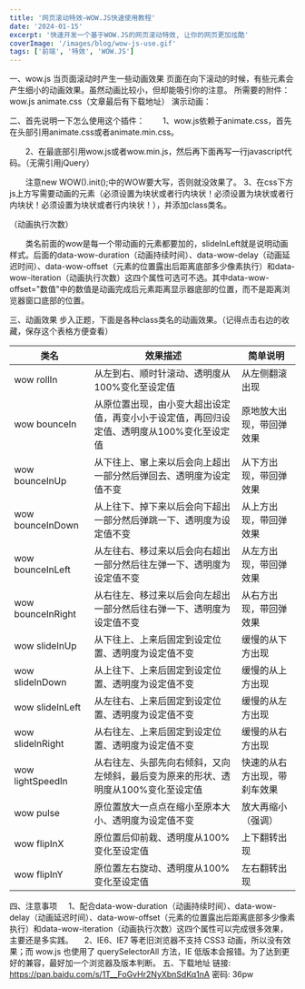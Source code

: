 ```yaml
---
title: '网页滚动特效—WOW.JS快速使用教程'
date: '2024-01-15'
excerpt: '快速开发一个基于WOW.JS的网页滚动特效, 让你的网页更加炫酷'
coverImage: '/images/blog/wow-js-use.gif'
tags: ['前端', '特效', 'WOW.JS']
---
```


一、wow.js 当页面滚动时产生一些动画效果
页面在向下滚动的时候，有些元素会产生细小的动画效果。虽然动画比较小，但却能吸引你的注意。
所需要的附件：wow.js animate.css（文章最后有下载地址）
演示动画：

二、首先说明一下怎么使用这个插件：
　　1、wow.js依赖于animate.css，首先在头部引用animate.css或者animate.min.css。
    <link rel="stylesheet" href="css/animate.min.css">

　　2、在最底部引用wow.js或者wow.min.js，然后再下面再写一行javascript代码。（无需引用jQuery）
<link rel="stylesheet" href="css/animate.min.css">
<script src="js/wow.min.js"></script>
<script type="text/javascript">    
    new WOW().init();
</script>

　　注意new WOW().init();中的WOW要大写，否则就没效果了。
        3、在css下方js上方写需要动画的元素（必须设置为块状或者行内块状！必须设置为块状或者行内块状！必须设置为块状或者行内块状！），并添加class类名。
<div class="wow slideInLeft"
data-wow-duration="2s"     （动画持续时间）
data-wow-delay="5s"         （动画延迟时间）
data-wow-offset="10"        （元素的位置露出后距离底部多少像素执行）
data-wow-iteration="10"> （动画执行次数）
</div>

　　类名前面的wow是每一个带动画的元素都要加的，slideInLeft就是说明动画样式。后面的data-wow-duration（动画持续时间）、data-wow-delay（动画延迟时间）、data-wow-offset（元素的位置露出后距离底部多少像素执行）和data-wow-iteration（动画执行次数）这四个属性可选可不选。其中data-wow-offset="数值"中的数值是动画完成后元素距离显示器底部的位置，而不是距离浏览器窗口底部的位置。

三、动画效果
步入正题，下面是各种class类名的动画效果。（记得点击右边的收藏，保存这个表格方便查看）

| 类名 | 效果描述 | 简单说明 |
|------|----------|----------|
| wow rollIn | 从左到右、顺时针滚动、透明度从100%变化至设定值 | 从左侧翻滚出现 |
| wow bounceIn | 从原位置出现，由小变大超出设定值，再变小小于设定值，再回归设定值、透明度从100%变化至设定值 | 原地放大出现，带回弹效果 |
| wow bounceInUp | 从下往上、窜上来以后会向上超出一部分然后弹回去、透明度为设定值不变 | 从下方出现，带回弹效果 |
| wow bounceInDown | 从上往下、掉下来以后会向下超出一部分然后弹跳一下、透明度为设定值不变 | 从上方出现，带回弹效果 |
| wow bounceInLeft | 从左往右、移过来以后会向右超出一部分然后往左弹一下、透明度为设定值不变 | 从左方出现，带回弹效果 |
| wow bounceInRight | 从右往左、移过来以后会向左超出一部分然后往右弹一下、透明度为设定值不变 | 从右方出现，带回弹效果 |
| wow slideInUp | 从下往上、上来后固定到设定位置、透明度为设定值不变 | 缓慢的从下方出现 |
| wow slideInDown | 从上往下、上来后固定到设定位置、透明度为设定值不变 | 缓慢的从上方出现 |
| wow slideInLeft | 从左往右、上来后固定到设定位置、透明度为设定值不变 | 缓慢的从左方出现 |
| wow slideInRight | 从右往左、上来后固定到设定位置、透明度为设定值不变 | 缓慢的从右方出现 |
| wow lightSpeedIn | 从右往左、头部先向右倾斜，又向左倾斜，最后变为原来的形状、透明度从100%变化至设定值 | 快速的从右方出现，带刹车效果 |
| wow pulse | 原位置放大一点点在缩小至原本大小、透明度为设定值不变 | 放大再缩小（强调） |
| wow flipInX | 原位置后仰前栽、透明度从100%变化至设定值 | 上下翻转出现 |
| wow flipInY | 原位置左右旋动、透明度从100%变化至设定值 | 左右翻转出现 |

四、注意事项
    1、配合data-wow-duration（动画持续时间）、data-wow-delay（动画延迟时间）、data-wow-offset（元素的位置露出后距离底部多少像素执行）和data-wow-iteration（动画执行次数）这四个属性可以完成很多效果，主要还是多实践。
    2、IE6、IE7 等老旧浏览器不支持 CSS3 动画，所以没有效果；而 wow.js 也使用了 querySelectorAll 方法，IE 低版本会报错。为了达到更好的兼容，最好加一个浏览器及版本判断。
五、下载地址
链接: https://pan.baidu.com/s/1T__FoGvHr2NyXbnSdKq1nA 密码: 36pw

​